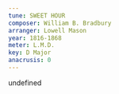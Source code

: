 ```yaml
---
tune: SWEET HOUR
composer: William B. Bradbury
arranger: Lowell Mason
year: 1816-1868
meter: L.M.D.
key: D Major
anacrusis: 0
---
```

undefined